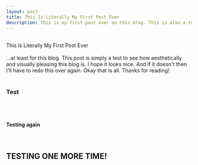 ```yaml
---
layout: post
title: This Is Literally My First Post Ever
description: This is my first post ever on this blog. This is also a test.
---
```

<br>This Is Literally My First Post Ever
<br>
<br>...at least for this blog. This post is simply a test to see how aesthetically and visually pleasing this blog is. I hope it looks nice. And if it doesn't then I'll have to redo this over again. Okay that is all. Thanks for reading!
<br>
<br><h3>Test</h3>
<br>
<br><h4>Testing again</h4>
<br><h2>TESTING ONE MORE TIME!</h2>
